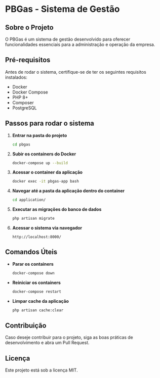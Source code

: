 # PBGas - Sistema de Gestão

## Sobre o Projeto
O PBGas é um sistema de gestão desenvolvido para oferecer funcionalidades essenciais para a administração e operação da empresa.

## Pré-requisitos
Antes de rodar o sistema, certifique-se de ter os seguintes requisitos instalados:

- Docker
- Docker Compose
- PHP 8+
- Composer
- PostgreSQL

## Passos para rodar o sistema

1. **Entrar na pasta do projeto**
   ```sh
   cd pbgas
   ```

2. **Subir os containers do Docker**
   ```sh
   docker-compose up --build
   ```

3. **Acessar o container da aplicação**
   ```sh
   docker exec -it pbgas-app bash
   ```

4. **Navegar até a pasta da aplicação dentro do container**
   ```sh
   cd application/
   ```

5. **Executar as migrações do banco de dados**
   ```sh
   php artisan migrate
   ```

6. **Acessar o sistema via navegador**
   ```
   http://localhost:8000/
   ```

## Comandos Úteis

- **Parar os containers**
  ```sh
  docker-compose down
  ```
- **Reiniciar os containers**
  ```sh
  docker-compose restart
  ```
- **Limpar cache da aplicação**
  ```sh
  php artisan cache:clear
  ```

## Contribuição
Caso deseje contribuir para o projeto, siga as boas práticas de desenvolvimento e abra um Pull Request.

## Licença
Este projeto está sob a licença MIT.

